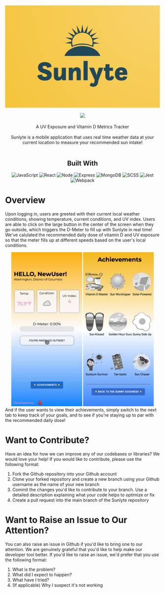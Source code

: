 
![sunlyte](./client/assets/Sunlyte-header.png)

<div align='center'>
  
 

<a href='https://github.com/oslabs-beta/Watchdogs/blob/main/LICENSE'>
<img src='https://img.shields.io/github/license/Sunlyte-39/Sunlyte?style=for-the-badge'>
</a>
</div>
<br />


<div align='center'>
A UV Exposure and Vitamin D Metrics Tracker

</div>
<br />
<div align='center'>
Sunlyte is a mobile application that uses real time weather data at your current location to measure your recommended sun intake!
</div>
<br />
<div align='center'>


## Built With

![JavaScript](https://img.shields.io/badge/-javascript-F7DF1E?style=for-the-badge&logo=javascript&logoColor=white)
![React](https://img.shields.io/badge/-react-61DAFB?style=for-the-badge&logo=react&logoColor=white)
![Node](https://img.shields.io/badge/-node-339933?style=for-the-badge&logo=node.js&logoColor=white)
![Express](https://img.shields.io/badge/-Express-000000?style=for-the-badge&logo=express&logoColor=white)
![MongoDB](https://img.shields.io/badge/-MongoDB-47A248?style=for-the-badge&logo=mongodb&logoColor=white)
![SCSS](https://img.shields.io/badge/-scss-CC6699?style=for-the-badge&logo=sass&logoColor=white)
![Jest](https://img.shields.io/badge/-jest-C21325?style=for-the-badge&logo=jest&logoColor=white)
![Webpack](https://img.shields.io/badge/-webpack-8DD6F9?style=for-the-badge&logo=Webpack&logoColor=white)
</div>


# Overview

Upon logging in, users are greeted with their current local weather conditions, showing temperature, current conditions, and UV index. Users are able to click on the large button in the center of the screen when they go outside, which triggers the D-Meter to fill up with Sunlyte in real time! We've calulated the recommended daily dose of vitamin D and UV exposure so that the meter fills up at different speeds based on the user's local conditions. 

<div align='center'>
<img src='./client/assets/sunlyte-demo.gif' height='500'>
<img src='./client/assets/Sunlyte-achievements.png' height='500'>
</div>
And if the user wants to view their achievements, simply switch to the next tab to keep track of your goals, and to see if you're staying up to par with the recommended daily dose!

</br>

# Want to Contribute?

Have an idea for how we can improve any of our codebases or libraries? We would love your help! If you would like to contribute, please use the following format:

1. Fork the Github repository into your Github account
2. Clone your forked repository and create a new branch using your Github username as the name of your new branch
3. Commit the changes you'd like to contribute to your branch. Use a detailed description explaining what your code helps to optimize or fix
4. Create a pull request into the main branch of the Sunlyte repository

# Want to Raise an Issue to Our Attention?

You can also raise an issue in Github if you'd like to bring one to our attention. We are genuinely grateful that you'd like to help make our developer tool better. If you'd like to raise an issue, we'd prefer that you use the following format:

1. What is the problem?
2. What did I expect to happen?
3. What have I tried?
4. (If applicable) Why I suspect it's not working

